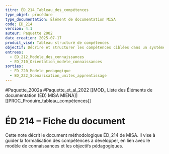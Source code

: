 ```yaml
---
titre: ÉD_214_Tableau_des_compétences
type_objet: procédure
type_documentation: Élément de documentation MISA
code: ED_214
version: 4.1
auteur: Paquette 2002
date_creation: 2025-07-17
produit_visé: Tableau structuré de compétences
objectif: Décrire et structurer les compétences ciblées dans un système d’apprentissage (SA).
entrees:
  - ED_212_Modele_des_connaissances
  - ED_210_Orientation_modele_connaissances
sorties:
  - ED_220_Modele_pedagogique
  - ED_222_Scenarisation_unites_apprentissage
---
```

#Paquette_2002a  #Paquette_et_al_2022 
[[MOD_ Liste des Éléments de documentation (ÉD) MISA MIENA]] 
[[PROC_Produire_tableau_compétences]] 
# ÉD 214 – Fiche du document

Cette note décrit le document méthodologique ÉD_214 de MISA. Il vise à guider la formalisation des compétences à développer, en lien avec le modèle de connaissances et les objectifs pédagogiques.
